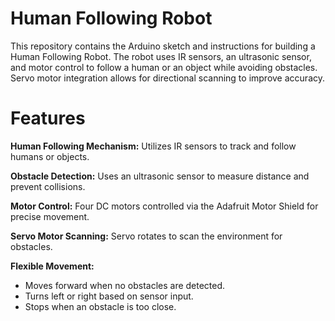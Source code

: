 # Human Following Robot
This repository contains the Arduino sketch and instructions for building a Human Following Robot. The robot uses IR sensors, an ultrasonic sensor, and motor control to follow a human or an object while avoiding obstacles. Servo motor integration allows for directional scanning to improve accuracy.

# Features
**Human Following Mechanism:** Utilizes IR sensors to track and follow humans or objects.

**Obstacle Detection:** Uses an ultrasonic sensor to measure distance and prevent collisions.

**Motor Control:** Four DC motors controlled via the Adafruit Motor Shield for precise movement.

**Servo Motor Scanning:** Servo rotates to scan the environment for obstacles.

**Flexible Movement:**
- Moves forward when no obstacles are detected.
- Turns left or right based on sensor input.
- Stops when an obstacle is too close.
